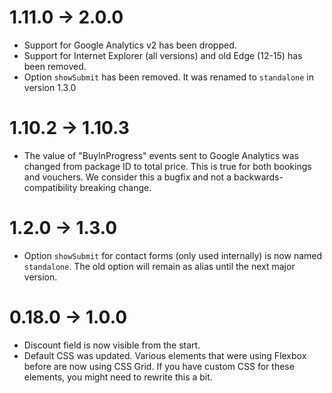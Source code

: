 # 1.11.0 -> 2.0.0
* Support for Google Analytics v2 has been dropped.
* Support for Internet Explorer (all versions) and old Edge (12-15) has been removed.
* Option `showSubmit` has been removed. It was renamed to `standalone` in version 1.3.0

# 1.10.2 -> 1.10.3
* The value of "BuyInProgress" events sent to Google Analytics was changed from package ID to total price. This is true for both bookings and vouchers. We consider this a bugfix and not a backwards-compatibility breaking change.

# 1.2.0 -> 1.3.0
* Option `showSubmit` for contact forms (only used internally) is now named `standalone`. The old option will remain as alias until the next major version.

# 0.18.0 -> 1.0.0
* Discount field is now visible from the start.
* Default CSS was updated. Various elements that were using Flexbox before are now using CSS Grid. If you have custom CSS for these elements, you might need to rewrite this a bit.
